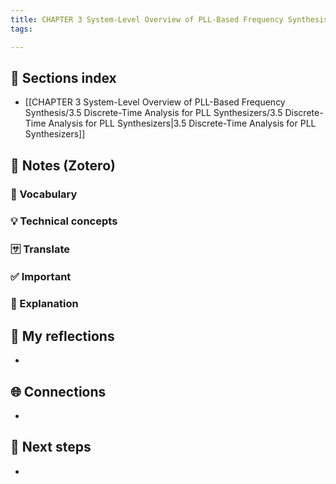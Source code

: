 ```yaml
---
title: CHAPTER 3 System-Level Overview of PLL-Based Frequency Synthesis
tags:

---
```


## 📂 Sections index
- [[CHAPTER 3 System-Level Overview of PLL-Based Frequency Synthesis/3.5 Discrete-Time Analysis for PLL Synthesizers/3.5 Discrete-Time Analysis for PLL Synthesizers|3.5 Discrete-Time Analysis for PLL Synthesizers]]

## 🔗 Notes (Zotero)
### 📌 Vocabulary


### 💡 Technical concepts


### 🈂️ Translate


### ✅️ Important


### ️🔶 Explanation


## 📝 My reflections
- 

## 🌐 Connections
- 

## 🧭 Next steps
- 

